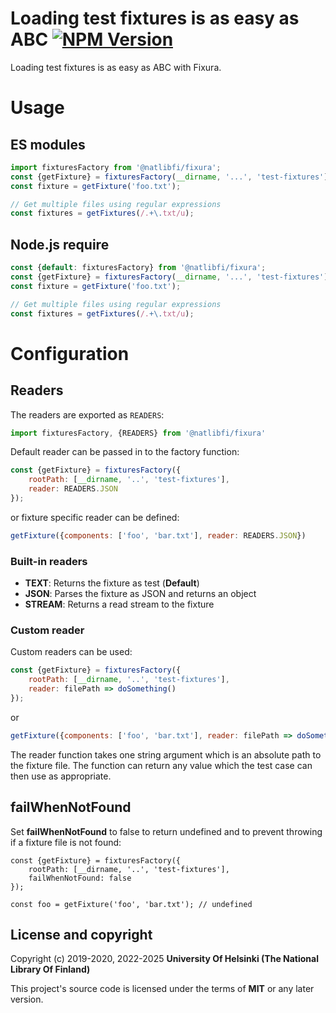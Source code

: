 # Loading test fixtures is as easy as ABC [![NPM Version](https://img.shields.io/npm/v/@natlibfi/fixura.svg)](https://npmjs.org/package/@natlibfi/fixura)

Loading test fixtures is as easy as ABC with Fixura.

# Usage
## ES modules
```js
import fixturesFactory from '@natlibfi/fixura';
const {getFixture} = fixturesFactory(__dirname, '...', 'test-fixtures']);
const fixture = getFixture('foo.txt');

// Get multiple files using regular expressions
const fixtures = getFixtures(/.+\.txt/u);
```
## Node.js require
```js
const {default: fixturesFactory} from '@natlibfi/fixura';
const {getFixture} = fixturesFactory(__dirname, '...', 'test-fixtures');
const fixture = getFixture('foo.txt');

// Get multiple files using regular expressions
const fixtures = getFixtures(/.+\.txt/u);
```
# Configuration
## Readers
The readers are exported as `READERS`:
```js
import fixturesFactory, {READERS} from '@natlibfi/fixura'
```
Default reader can be passed in to the factory function:
```js
const {getFixture} = fixturesFactory({
    rootPath: [__dirname, '..', 'test-fixtures'],
    reader: READERS.JSON
});
```
or fixture specific reader can be defined:
```js
getFixture({components: ['foo', 'bar.txt'], reader: READERS.JSON})
```
### Built-in readers
- **TEXT**: Returns the fixture as test (**Default**)
- **JSON**: Parses the fixture as JSON and returns an object
- **STREAM**: Returns a read stream to the fixture
### Custom reader
Custom readers can be used:
```js
const {getFixture} = fixturesFactory({
    rootPath: [__dirname, '..', 'test-fixtures'],
    reader: filePath => doSomething()
});
```
or
```js
getFixture({components: ['foo', 'bar.txt'], reader: filePath => doSomething()});
```
The reader function takes one string argument which is an absolute path to the fixture file. The function can return any value which the test case can then use as appropriate.

## failWhenNotFound
Set **failWhenNotFound** to false to return undefined and to prevent throwing if a fixture file is not found:
```
const {getFixture} = fixturesFactory({
    rootPath: [__dirname, '..', 'test-fixtures'],
    failWhenNotFound: false
});

const foo = getFixture('foo', 'bar.txt'); // undefined
```

## License and copyright

Copyright (c) 2019-2020, 2022-2025 **University Of Helsinki (The National Library Of Finland)**

This project's source code is licensed under the terms of **MIT** or any later version.
